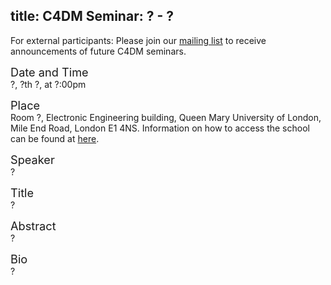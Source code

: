 title: C4DM Seminar: ? - ?
-----------------

<p>For external participants: Please join our <a href="/seminars.html">mailing list</a> to receive announcements of future C4DM seminars.</p>


<span style="font-size: 130%;">Date and Time</span></br>
?, ?th ?, at ?:00pm

<span style="font-size: 130%;">Place</span></br>
Room ?, Electronic Engineering building, Queen Mary University of London, Mile End Road, London E1 4NS. Information on how to access the school can be found at <a href="http://www.eecs.qmul.ac.uk/contact-us/">here</a>.

<span style="font-size: 130%;">Speaker</span></br>
?

<span style="font-size: 130%;">Title</span></br>
?

<span style="font-size: 130%;">Abstract</span></br>
?

<span style="font-size: 130%;">Bio</span></br>
?
